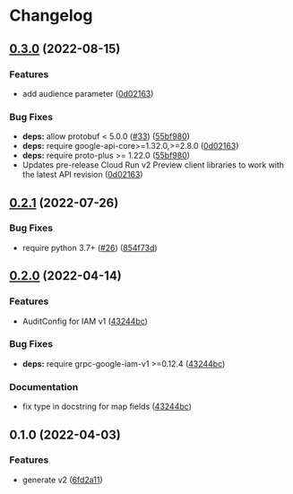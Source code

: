 # Changelog

## [0.3.0](https://github.com/googleapis/python-run/compare/v0.2.1...v0.3.0) (2022-08-15)


### Features

* add audience parameter ([0d02163](https://github.com/googleapis/python-run/commit/0d02163a93eade5b9218d5330ece1723e375a3ff))


### Bug Fixes

* **deps:** allow protobuf < 5.0.0 ([#33](https://github.com/googleapis/python-run/issues/33)) ([55bf980](https://github.com/googleapis/python-run/commit/55bf98023e2a6855a394e487db11b6aa7dc57c17))
* **deps:** require google-api-core>=1.32.0,>=2.8.0 ([0d02163](https://github.com/googleapis/python-run/commit/0d02163a93eade5b9218d5330ece1723e375a3ff))
* **deps:** require proto-plus >= 1.22.0 ([55bf980](https://github.com/googleapis/python-run/commit/55bf98023e2a6855a394e487db11b6aa7dc57c17))
* Updates pre-release Cloud Run v2 Preview client libraries to work with the latest API revision ([0d02163](https://github.com/googleapis/python-run/commit/0d02163a93eade5b9218d5330ece1723e375a3ff))

## [0.2.1](https://github.com/googleapis/python-run/compare/v0.2.0...v0.2.1) (2022-07-26)


### Bug Fixes

* require python 3.7+ ([#26](https://github.com/googleapis/python-run/issues/26)) ([854f73d](https://github.com/googleapis/python-run/commit/854f73db0893e080dc6098d134809692e8685f39))

## [0.2.0](https://github.com/googleapis/python-run/compare/v0.1.0...v0.2.0) (2022-04-14)


### Features

* AuditConfig for IAM v1 ([43244bc](https://github.com/googleapis/python-run/commit/43244bc4aba7e70e21348dc3c3b78c430b2bedb9))


### Bug Fixes

* **deps:** require grpc-google-iam-v1 >=0.12.4 ([43244bc](https://github.com/googleapis/python-run/commit/43244bc4aba7e70e21348dc3c3b78c430b2bedb9))


### Documentation

* fix type in docstring for map fields ([43244bc](https://github.com/googleapis/python-run/commit/43244bc4aba7e70e21348dc3c3b78c430b2bedb9))

## 0.1.0 (2022-04-03)


### Features

* generate v2 ([6fd2a11](https://github.com/googleapis/python-run/commit/6fd2a11558d444d454184ab5fe594618b441c2db))
